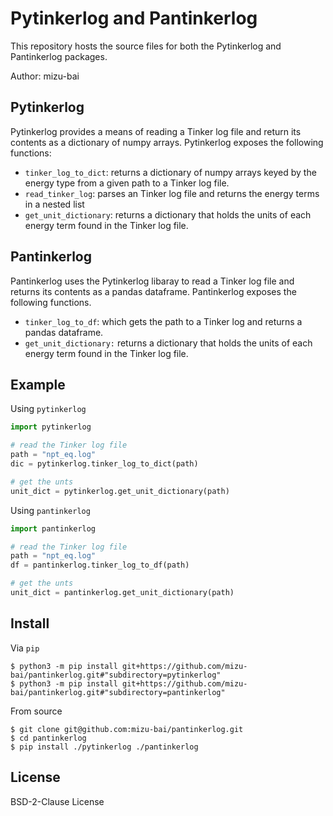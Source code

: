 # Pytinkerlog and Pantinkerlog

This repository hosts the source files for both the Pytinkerlog and Pantinkerlog packages.

Author: mizu-bai

## Pytinkerlog

Pytinkerlog provides a means of reading a Tinker log file and return its contents as a dictionary of numpy arrays. Pytinkerlog exposes the following functions:

- `tinker_log_to_dict`: returns a dictionary of numpy arrays keyed by the energy type from a given path to a Tinker log file.
- `read_tinker_log`: parses an Tinker log file and returns the energy terms in a nested list
- `get_unit_dictionary`: returns a dictionary that holds the units of each energy term found in the Tinker log file.

## Pantinkerlog

Pantinkerlog uses the Pytinkerlog libaray to read a Tinker log file and returns its contents as a pandas dataframe. Pantinkerlog exposes the following functions.

- `tinker_log_to_df`: which gets the path to a Tinker log and returns a pandas dataframe.
- `get_unit_dictionary:` returns a dictionary that holds the units of each energy term found in the Tinker log file.

## Example

Using `pytinkerlog`

```python
import pytinkerlog

# read the Tinker log file
path = "npt_eq.log"
dic = pytinkerlog.tinker_log_to_dict(path)

# get the unts
unit_dict = pytinkerlog.get_unit_dictionary(path)
```

Using `pantinkerlog`

```python
import pantinkerlog

# read the Tinker log file
path = "npt_eq.log"
df = pantinkerlog.tinker_log_to_df(path)

# get the unts
unit_dict = pantinkerlog.get_unit_dictionary(path)
```

## Install

Via `pip`

```shell
$ python3 -m pip install git+https://github.com/mizu-bai/pantinkerlog.git#"subdirectory=pytinkerlog"
$ python3 -m pip install git+https://github.com/mizu-bai/pantinkerlog.git#"subdirectory=pantinkerlog"
```

From source

```shell
$ git clone git@github.com:mizu-bai/pantinkerlog.git
$ cd pantinkerlog
$ pip install ./pytinkerlog ./pantinkerlog
```

## License

BSD-2-Clause License
